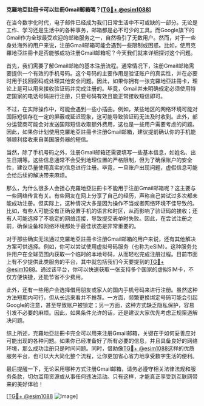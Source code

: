 **克羅地亞註冊卡可以註冊Gmail郵箱嗎？[[TG💪+ @esim1088](https://t.me/s/esim1088)]**

在当今数字化时代，电子邮件已经成为我们日常生活中不可或缺的一部分。无论是工作、学习还是生活中的各种事务，邮箱都是必不可少的工具。而Google旗下的Gmail作为全球最受欢迎的邮箱服务之一，自然吸引了无数用户。然而，对于一些身处海外的用户来说，注册Gmail邮箱可能会遇到一些限制或困惑。比如，使用克羅地亞註冊卡是否能够成功注册Gmail邮箱呢？今天我们就来详细探讨这个问题。

首先，我们需要了解Gmail邮箱的基本注册流程。通常情况下，注册Gmail邮箱需要提供一个有效的手机号码。这个号码的主要作用是验证账户的真实性，并在必要时用于找回密码或处理其他安全问题。因此，如果你拥有一张克羅地亞註冊卡，理论上是可以用来接收验证码并完成注册的。毕竟，Gmail并未明确规定必须使用特定国家的电话号码进行注册，只要号码有效且能正常接收短信即可。

不过，在实际操作中，可能会遇到一些小插曲。例如，某些地区的网络环境可能对国际短信存在一定的屏蔽或延迟现象，这可能导致验证码无法及时收到。此外，部分运营商可能会对发送国际短信收取额外费用，这也是一些用户需要考虑的问题。因此，如果你计划使用克羅地亞註冊卡注册Gmail邮箱，建议提前确认你的手机能够顺利接收来自美国服务器的短信。

当然，除了手机号码之外，注册Gmail邮箱还需要填写一些基本信息，如姓名、出生日期等。这些信息通常不会受到地理位置的严格限制，但为了确保账户的安全性，建议尽量使用真实的信息进行注册。毕竟，一旦账户出现问题，虚假信息可能会给后续的解决带来麻烦。

那么，为什么很多人会担心克羅地亞註冊卡不能用于注册Gmail邮箱呢？这主要与一些网络传言有关。有些网友在网上分享了自己的经历，声称自己尝试过多次都未能成功注册。但实际上，这种情况大多是因为操作不当或者网络环境不佳导致的。比如，有些人可能没有正确设置手机的语言和时区，从而影响了验证码的接收；还有人可能选择了不稳定的网络连接，导致提交表单时失败。因此，在尝试注册之前，确保设备和网络环境都处于最佳状态是非常重要的。

对于那些确实无法通过克羅地亞註冊卡注册Gmail邮箱的用户来说，还有其他解决方案可供选择。例如，你可以尝试使用虚拟号码服务（也称为eSIM）。这种服务允许用户在全球范围内获取一个临时的本地号码，从而轻松完成注册过程。目前市面上有不少提供此类服务的平台，其中就包括我们今天要提到的[TG💪+ @esim1088](https://t.me/s/esim1088)。通过该平台，你可以快速获取一张支持多个国家的虚拟SIM卡，不仅方便快捷，还能节省不少费用。

此外，还有一些用户会选择借用朋友或家人的国内手机号码来进行注册。虽然这种方法短期内可行，但从长远来看并不推荐。一方面，频繁更换绑定号码可能会引起Google的注意，甚至导致账户被锁定；另一方面，这种方式缺乏隐私保护，容易引发不必要的麻烦。因此，如果条件允许的话，还是建议大家优先考虑正规渠道解决问题。

综上所述，克羅地亞註冊卡完全可以用来注册Gmail邮箱，关键在于如何妥善应对可能出现的各种问题。如果你已经准备好了所有必要的信息，并且具备良好的网络环境，那么成功注册只是时间问题。同时，借助像[TG💪+ @esim1088](https://t.me/s/esim1088)这样的优质服务平台，也可以大大简化整个流程，让你更加省心省力地享受数字生活的便利。

最后提醒一下，无论采用哪种方式注册Gmail邮箱，请务必遵守相关法律法规和服务条款，切勿滥用资源或从事任何违法活动。只有这样，才能真正享受到互联网带来的美好体验！

[[TG💪+ @esim1088](https://t.me/s/esim1088) ![Image](https://i.postimg.cc/4NQfJmqS/Snipaste-2025-05-13-00-14-12.png)]